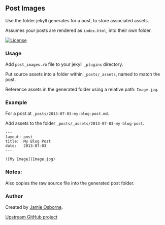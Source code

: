 ## Post Images

Use the folder jekyll generates for a post, to store associated assets.

Assumes your posts are rendered as `index.html`, into their own folder.

[![License](http://img.shields.io/:license-mit-blue.svg)](http://jmeosbn.mit-license.org/2013)


### Usage

Add `post_images.rb` file to your jekyll `_plugins` directory.

Put source assets into a folder within `_posts/_assets`, named to match the post.

Reference assets in the generated folder using a relative path: `Image.jpg`.


### Example

For a post at `_posts/2013-07-03-my-blog-post.md`.

Add assets to the folder `_posts/_assets/2013-07-03-my-blog-post`.

    ---
    layout: post
    title:  My Blog Post
    date:   2013-07-03
    ---

    ![My Image](Image.jpg)


### Notes:

Also copies the raw source file into the generated post folder.


### Author

Created by [Jamie Osborne](https://github.com/jmeosbn).

[Upstream GitHub project](https://github.com/jmeosbn/post_images)
